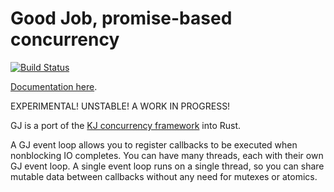 # Good Job, promise-based concurrency

[![Build Status](https://travis-ci.org/dwrensha/gj.svg?branch=master)](https://travis-ci.org/dwrensha/gj)

[Documentation here](http://docs.capnproto-rust.org/gj/index.html).

EXPERIMENTAL! UNSTABLE! A WORK IN PROGRESS!

GJ is a port of the
[KJ concurrency framework](https://capnproto.org/cxxrpc.html#kj-concurrency-framework)
into Rust.

A GJ event loop allows you to register callbacks to be executed when nonblocking IO completes.
You can have many threads, each with their own GJ event loop.
A single event loop runs on a single thread,
so you can share mutable data between callbacks without any need for mutexes or atomics.

